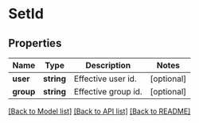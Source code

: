 # SetId

## Properties
Name | Type | Description | Notes
------------ | ------------- | ------------- | -------------
**user** | **string** | Effective user id. | [optional] 
**group** | **string** | Effective group id. | [optional] 

[[Back to Model list]](../README.md#documentation-for-models) [[Back to API list]](../README.md#documentation-for-api-endpoints) [[Back to README]](../README.md)



